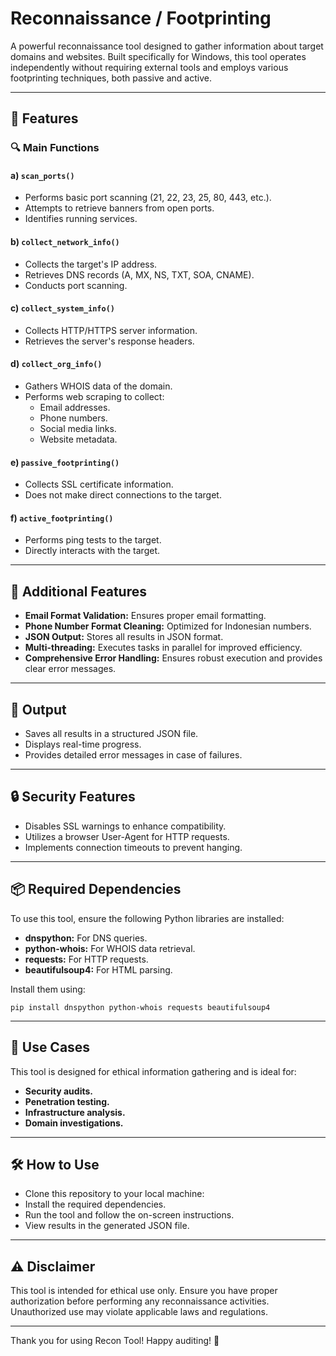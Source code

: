 # Reconnaissance / Footprinting

A powerful reconnaissance tool designed to gather information about target domains and websites. Built specifically for Windows, this tool operates independently without requiring external tools and employs various footprinting techniques, both passive and active.

---

## 🚀 Features

### 🔍 Main Functions

#### a) `scan_ports()`
- Performs basic port scanning (21, 22, 23, 25, 80, 443, etc.).
- Attempts to retrieve banners from open ports.
- Identifies running services.

#### b) `collect_network_info()`
- Collects the target's IP address.
- Retrieves DNS records (A, MX, NS, TXT, SOA, CNAME).
- Conducts port scanning.

#### c) `collect_system_info()`
- Collects HTTP/HTTPS server information.
- Retrieves the server's response headers.

#### d) `collect_org_info()`
- Gathers WHOIS data of the domain.
- Performs web scraping to collect:
  - Email addresses.
  - Phone numbers.
  - Social media links.
  - Website metadata.

#### e) `passive_footprinting()`
- Collects SSL certificate information.
- Does not make direct connections to the target.

#### f) `active_footprinting()`
- Performs ping tests to the target.
- Directly interacts with the target.

---

## 🌟 Additional Features
- **Email Format Validation:** Ensures proper email formatting.
- **Phone Number Format Cleaning:** Optimized for Indonesian numbers.
- **JSON Output:** Stores all results in JSON format.
- **Multi-threading:** Executes tasks in parallel for improved efficiency.
- **Comprehensive Error Handling:** Ensures robust execution and provides clear error messages.

---

## 📂 Output
- Saves all results in a structured JSON file.
- Displays real-time progress.
- Provides detailed error messages in case of failures.

---

## 🔒 Security Features
- Disables SSL warnings to enhance compatibility.
- Utilizes a browser User-Agent for HTTP requests.
- Implements connection timeouts to prevent hanging.

---

## 📦 Required Dependencies
To use this tool, ensure the following Python libraries are installed:
- **dnspython:** For DNS queries.
- **python-whois:** For WHOIS data retrieval.
- **requests:** For HTTP requests.
- **beautifulsoup4:** For HTML parsing.

Install them using:
```
pip install dnspython python-whois requests beautifulsoup4
```

---
## 💼 Use Cases
This tool is designed for ethical information gathering and is ideal for:
- **Security audits.**
- **Penetration testing.**
- **Infrastructure analysis.**
- **Domain investigations.**

---
## 🛠️ How to Use
- Clone this repository to your local machine:
- Install the required dependencies.
- Run the tool and follow the on-screen instructions.
- View results in the generated JSON file.

---
## ⚠️ Disclaimer
This tool is intended for ethical use only. Ensure you have proper authorization before performing any reconnaissance activities. Unauthorized use may violate applicable laws and regulations.

---
Thank you for using Recon Tool! Happy auditing! 🎉
